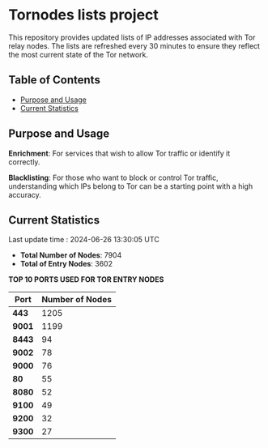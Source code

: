 # Tornodes lists project

This repository provides updated lists of IP addresses associated with Tor relay nodes. The lists are refreshed every 30 minutes to ensure they reflect the most current state of the Tor network.

## Table of Contents

- [Purpose and Usage](#purpose-and-usage)
- [Current Statistics](#current-statistics)


## Purpose and Usage

**Enrichment**: For services that wish to allow Tor traffic or identify it correctly.

**Blacklisting**: For those who want to block or control Tor traffic, understanding which IPs belong to Tor can be a starting point with a high accuracy.

## Current Statistics

Last update time : 2024-06-26 13:30:05 UTC

- **Total Number of Nodes**: 7904
- **Total of Entry Nodes**: 3602

**TOP 10 PORTS USED FOR TOR ENTRY NODES**

| **Port** | **Number of Nodes** |
|------|-----------------|
| **443**   | 1205  |
| **9001**   | 1199  |
| **8443**   | 94  |
| **9002**   | 78  |
| **9000**   | 76  |
| **80**   | 55  |
| **8080**   | 52  |
| **9100**   | 49  |
| **9200**   | 32  |
| **9300**   | 27  |

